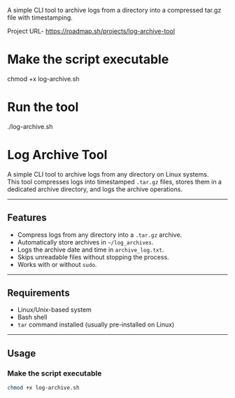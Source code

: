 A simple CLI tool to archive logs from a directory into a compressed tar.gz file with timestamping.

Project URL- https://roadmap.sh/projects/log-archive-tool

# Make the script executable
chmod +x log-archive.sh

# Run the tool
./log-archive.sh <log-directory>
# Log Archive Tool

A simple CLI tool to archive logs from any directory on Linux systems.  
This tool compresses logs into timestamped `.tar.gz` files, stores them in a dedicated archive directory, and logs the archive operations.

---

## Features

- Compress logs from any directory into a `.tar.gz` archive.
- Automatically store archives in `~/log_archives`.
- Logs the archive date and time in `archive_log.txt`.
- Skips unreadable files without stopping the process.
- Works with or without `sudo`.

---

## Requirements

- Linux/Unix-based system
- Bash shell
- `tar` command installed (usually pre-installed on Linux)

---

## Usage

### Make the script executable

```bash
chmod +x log-archive.sh
